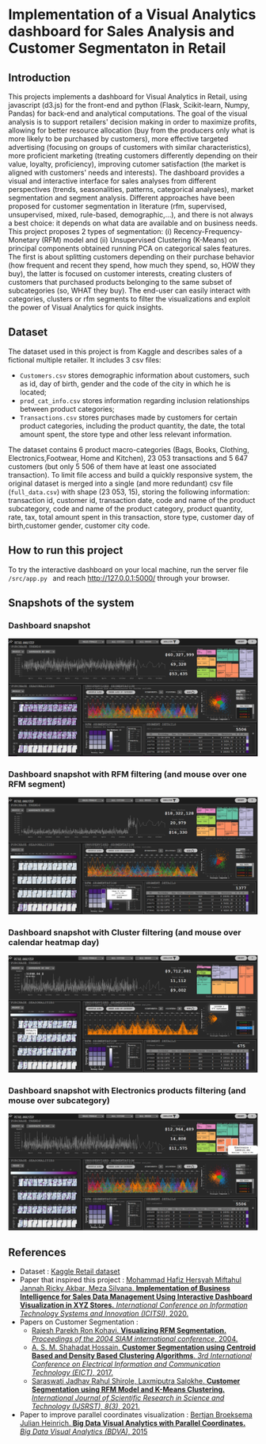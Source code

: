 # Implementation of a Visual Analytics dashboard for Sales Analysis and Customer Segmentaton in Retail
 
 ## Introduction
 This projects implements a dashboard for Visual Analytics in Retail, using javascript (d3.js) for the front-end and python (Flask, Scikit-learn, Numpy, Pandas) for back-end and analytical computations.
 The goal of the visual analysis is to support retailers' decision making in order to maximize profits, allowing for  better resource allocation (buy from the producers only what is more likely to be purchased by customers), more effective targeted advertising (focusing on groups of customers with similar characteristics), more proficient marketing (treating customers differently depending on their value, loyalty, proficiency), improving cutomer satisfaction (the market is aligned with customers' needs and interests). The dashboard provides a visual and interactive interface for sales analyses from different perspectives (trends, seasonalities, patterns, categorical analyses), market segmentation and segment analysis. Different approaches have been proposed for customer segmentation in literature (rfm, supervised, unsupervised, mixed, rule-based, demographic,...), and there is not always a best choice: it depends on what data are available and on business needs. This project proposes 2 types of segmentation: (i) Recency-Frequency-Monetary (RFM) model and (ii) Unsupervised Clustering (K-Means) on principal components obtained running PCA on categorical sales features. The first is about splitting customers depending on their purchase behavior (how frequent and recent they spend, how much they spend, so, HOW they buy), the latter is focused on customer interests, creating clusters of customers that purchased products belonging to the same subset of subcategories (so, WHAT they buy). The end-user can easily interact with categories, clusters or rfm segments to filter the visualizations and exploit the power of Visual Analytics for quick insights.

 ## Dataset
 The dataset used in this project is from Kaggle and describes sales of a fictional multiple retailer. It includes 3 csv files:
 * ```Customers.csv``` stores demographic information about customers, such as id, day of birth, gender and the code of the city in which he is located;
 * ```prod_cat_info.csv``` stores information regarding inclusion relationships between product categories;
 * ```Transactions.csv``` stores purchases made by customers for certain product categories, including the product quantity, the date, the total amount spent, the store type and other less relevant information.
 
The dataset contains 6 product macro-categories (Bags, Books, Clothing, Electronics,Footwear, Home and Kitchen), 23 053 transactions and 5 647 customers (but only 5 506 of them have at least one associated transaction). To limit file access and build a quickly responsive system, the original dataset is merged into a single (and more redundant) csv file (```full_data.csv```) with shape (23 053, 15), storing the following information: transaction id, customer id, transaction date, code and name of the product subcategory, code and name of the product category, product quantity, rate, tax, total amount spent in this transaction, store type, customer day of birth,customer gender, customer city code.
 
 ## How to run this project
 To try the interactive dashboard on your local machine, run the server file ```/src/app.py ``` and reach http://127.0.0.1:5000/ through your browser.

 ## Snapshots of the system
 ### Dashboard snapshot
 ![alt text](https://github.com/AlessandraMonaco/Visual-Analytics/blob/master/screenshots/dashboard_screenshot.PNG)

 ### Dashboard snapshot with RFM filtering (and mouse over one RFM segment)
 ![alt text](https://github.com/AlessandraMonaco/Visual-Analytics/blob/master/screenshots/dashboard_filter_rfm.png)

 ### Dashboard snapshot with Cluster filtering (and mouse over calendar heatmap day)
 ![alt text](https://github.com/AlessandraMonaco/Visual-Analytics/blob/master/screenshots/dashboard_filter_cluster.png)

 ### Dashboard snapshot with Electronics products filtering (and mouse over subcategory)
 ![alt text](https://github.com/AlessandraMonaco/Visual-Analytics/blob/master/screenshots/dashboard_filter_category.png)



 ## References
 * Dataset : [Kaggle Retail dataset](https://www.kaggle.com/darpan25bajaj/retail-case-study-data)
 * Paper that inspired this project : [Mohammad Hafiz Hersyah Miftahul Jannah Ricky Akbar, Meza Silvana. **Implementation of Business Intelligence for Sales Data Management Using Interactive Dashboard Visualization in XYZ Stores.** *International Conference on Information Technology Systems and Innovation (ICITSI)*, 2020.](https://ieeexplore.ieee.org/document/9264984)
 * Papers on Customer Segmentation : 
    * [Rajesh Parekh Ron Kohavi. **Visualizing RFM Segmentation.** *Proceedings of the 2004 SIAM international conference*, 2004.](https://www.researchgate.net/publication/220906727_Visualizing_RFM_Segmentation)
    * [A. S. M. Shahadat Hossain. **Customer Segmentation using Centroid Based and Density Based Clustering Algorithms**. *3rd International Conference on Electrical Information and Communication Technology (EICT)*, 2017.](https://ieeexplore.ieee.org/document/8275249)
    * [Saraswati Jadhav Rahul Shirole, Laxmiputra Salokhe. **Customer Segmentation using RFM Model and K-Means Clustering.** *International Journal of Scientific Research in Science and Technology (IJSRST), 8(3)*, 2021.](https://www.researchgate.net/publication/352393770_Customer_Segmentation_using_RFM_Model_and_K-Means_Clustering)
 * Paper to improve parallel coordinates visualization : [Bertjan Broeksema Julian Heinrich. **Big Data Visual Analytics with Parallel Coordinates.** *Big Data Visual Analytics (BDVA)*, 2015](https://ieeexplore.ieee.org/abstract/document/7314286)

